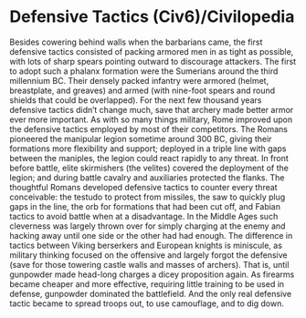 # Defensive Tactics (Civ6)/Civilopedia

Besides cowering behind walls when the barbarians came, the first defensive tactics consisted of packing armored men in as tight as possible, with lots of sharp spears pointing outward to discourage attackers. The first to adopt such a phalanx formation were the Sumerians around the third millennium BC. Their densely packed infantry were armored (helmet, breastplate, and greaves) and armed (with nine-foot spears and round shields that could be overlapped). For the next few thousand years defensive tactics didn’t change much, save that archery made better armor ever more important.
As with so many things military, Rome improved upon the defensive tactics employed by most of their competitors. The Romans pioneered the manipular legion sometime around 300 BC, giving their formations more flexibility and support; deployed in a triple line with gaps between the maniples, the legion could react rapidly to any threat. In front before battle, elite skirmishers (the velites) covered the deployment of the legion; and during battle cavalry and auxiliaries protected the flanks. The thoughtful Romans developed defensive tactics to counter every threat conceivable: the testudo to protect from missiles, the saw to quickly plug gaps in the line, the orb for formations that had been cut off, and Fabian tactics to avoid battle when at a disadvantage.
In the Middle Ages such cleverness was largely thrown over for simply charging at the enemy and hacking away until one side or the other had had enough. The difference in tactics between Viking berserkers and European knights is miniscule, as military thinking focused on the offensive and largely forgot the defensive (save for those towering castle walls and masses of archers). That is, until gunpowder made head-long charges a dicey proposition again. As firearms became cheaper and more effective, requiring little training to be used in defense, gunpowder dominated the battlefield. And the only real defensive tactic became to spread troops out, to use camouflage, and to dig down.
